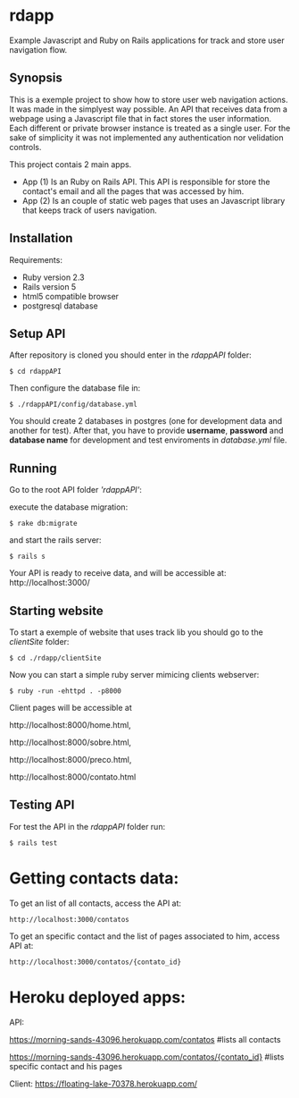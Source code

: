 # rdapp

Example Javascript and Ruby on Rails applications for track and store user navigation flow.

## Synopsis

This is a exemple project to show how to store user web navigation actions. It was made in the simplyest way possible. An API that receives data from a webpage using a Javascript file that in fact stores the user information. Each different or private browser instance is treated as a single user. For the sake of simplicity it was not implemented any authentication nor velidation controls.

This project contais 2 main apps.

- App (1) Is an Ruby on Rails API. This API is responsible for store the contact's email and all the pages that was accessed by him.
- App (2) Is an couple of static web pages that uses an Javascript library that keeps track of users navigation.

## Installation

Requirements:
- Ruby version 2.3
- Rails version 5
- html5 compatible browser
- postgresql database

## Setup API

After repository is cloned you should enter in the *rdappAPI* folder:
```shell
$ cd rdappAPI
```
Then configure the database file in:
```shell
$ ./rdappAPI/config/database.yml
```
You should create 2 databases in postgres (one for development data and another for test). After that, you have to provide **username**, **password** and **database name** for development and test enviroments in _database.yml_ file.

## Running

Go to the root API folder _'rdappAPI'_:

execute the database migration:
```shell
$ rake db:migrate
```
and start the rails server:
```shell
$ rails s
```
Your API is ready to receive data, and will be accessible at: http://localhost:3000/

## Starting website

To start a exemple of website that uses track lib you should go to the _clientSite_ folder:
```shell
$ cd ./rdapp/clientSite
```
Now you can start a simple ruby server mimicing clients webserver:
```shell
$ ruby -run -ehttpd . -p8000
```
Client pages will be accessible at 

http://localhost:8000/home.html, 

http://localhost:8000/sobre.html, 

http://localhost:8000/preco.html,

http://localhost:8000/contato.html 

## Testing API

For test the API in the *rdappAPI* folder run:
```shell
$ rails test
```

# Getting contacts data:

To get an list of all contacts, access the API at:
```shell
http://localhost:3000/contatos
```
To get an specific contact and the list of pages associated to him, access API at:
```shell
http://localhost:3000/contatos/{contato_id}
```

# Heroku deployed apps:
API:

https://morning-sands-43096.herokuapp.com/contatos #lists all contacts

https://morning-sands-43096.herokuapp.com/contatos/{contato_id} #lists specific contact and his pages

Client: https://floating-lake-70378.herokuapp.com/
